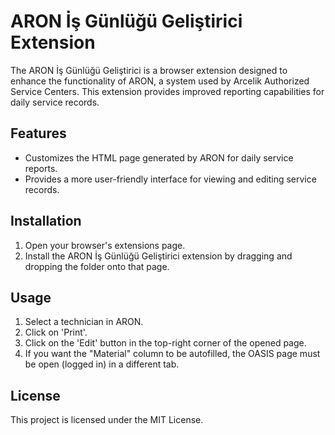 # ARON İş Günlüğü Geliştirici Extension

The ARON İş Günlüğü Geliştirici is a browser extension designed to enhance the functionality of ARON, a system used by Arcelik Authorized Service Centers. This extension provides improved reporting capabilities for daily service records.


## Features

- Customizes the HTML page generated by ARON for daily service reports.
- Provides a more user-friendly interface for viewing and editing service records.


## Installation

1. Open your browser's extensions page.
2. Install the ARON İş Günlüğü Geliştirici extension by dragging and dropping the folder onto that page.


## Usage

1. Select a technician in ARON.
2. Click on 'Print'.
3. Click on the 'Edit' button in the top-right corner of the opened page.
4. If you want the "Material" column to be autofilled, the OASIS page must be open (logged in) in a different tab.


## License

This project is licensed under the MIT License.
